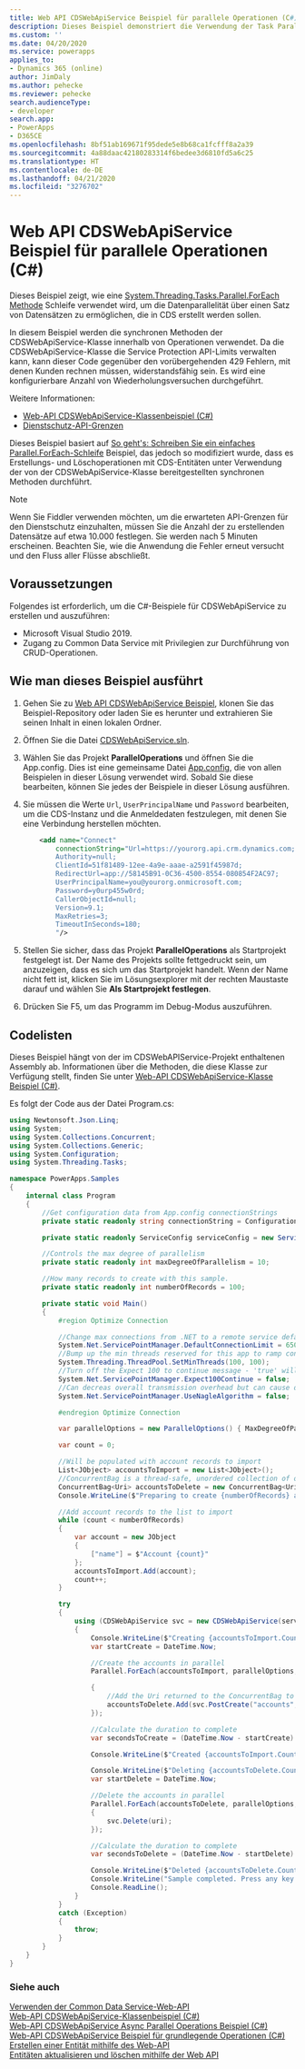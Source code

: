 ```yaml
---
title: Web API CDSWebApiService Beispiel für parallele Operationen (C#) (Common Data Service)| Microsoft Docs
description: Dieses Beispiel demonstriert die Verwendung der Task Parallel Library (TPL) mit synchronen Anforderungen.
ms.custom: ''
ms.date: 04/20/2020
ms.service: powerapps
applies_to:
- Dynamics 365 (online)
author: JimDaly
ms.author: pehecke
ms.reviewer: pehecke
search.audienceType:
- developer
search.app:
- PowerApps
- D365CE
ms.openlocfilehash: 8bf51ab169671f95dede5e8b68ca1fcfff8a2a39
ms.sourcegitcommit: 4a88daac42180283314f6bedee3d6810fd5a6c25
ms.translationtype: HT
ms.contentlocale: de-DE
ms.lasthandoff: 04/21/2020
ms.locfileid: "3276702"
---
```

# <a name="web-api-cdswebapiservice-parallel-operations-sample-c"></a>Web API CDSWebApiService Beispiel für parallele Operationen (C#)

Dieses Beispiel zeigt, wie eine [System.Threading.Tasks.Parallel.ForEach Methode](/dotnet/api/system.threading.tasks.parallel.foreach) Schleife verwendet wird, um die Datenparallelität über einen Satz von Datensätzen zu ermöglichen, die in CDS erstellt werden sollen.

In diesem Beispiel werden die synchronen Methoden der CDSWebApiService-Klasse innerhalb von Operationen verwendet. Da die CDSWebApiService-Klasse die Service Protection API-Limits verwalten kann, kann dieser Code gegenüber den vorübergehenden 429 Fehlern, mit denen Kunden rechnen müssen, widerstandsfähig sein. Es wird eine konfigurierbare Anzahl von Wiederholungsversuchen durchgeführt. 

Weitere Informationen:

- [Web-API CDSWebApiService-Klassenbeispiel (C#)](cdswebapiservice.md)
- [Dienstschutz-API-Grenzen](../../api-limits.md)

Dieses Beispiel basiert auf [So geht's: Schreiben Sie ein einfaches Parallel.ForEach-Schleife](/dotnet/standard/parallel-programming/how-to-write-a-simple-parallel-foreach-loop) Beispiel, das jedoch so modifiziert wurde, dass es Erstellungs- und Löschoperationen mit CDS-Entitäten unter Verwendung der von der CDSWebApiService-Klasse bereitgestellten synchronen Methoden durchführt.

> [!NOTE]
> Wenn Sie Fiddler verwenden möchten, um die erwarteten API-Grenzen für den Dienstschutz einzuhalten, müssen Sie die Anzahl der zu erstellenden Datensätze auf etwa 10.000 festlegen. Sie werden nach 5 Minuten erscheinen. Beachten Sie, wie die Anwendung die Fehler erneut versucht und den Fluss aller Flüsse abschließt.

## <a name="prerequisites"></a>Voraussetzungen

Folgendes ist erforderlich, um die C#-Beispiele für CDSWebApiService zu erstellen und auszuführen:

- Microsoft Visual Studio 2019. 
- Zugang zu Common Data Service mit Privilegien zur Durchführung von CRUD-Operationen.
  
<a name="bkmk_runSample"></a>
  
## <a name="how-to-run-this-sample"></a>Wie man dieses Beispiel ausführt

1. Gehen Sie zu [Web API CDSWebApiService Beispiel](https://github.com/microsoft/PowerApps-Samples/tree/master/cds/webapi/C%23/CDSWebApiService), klonen Sie das Beispiel-Repository oder laden Sie es herunter und extrahieren Sie seinen Inhalt in einen lokalen Ordner.

1. Öffnen Sie die Datei [CDSWebApiService.sln](https://github.com/microsoft/PowerApps-Samples/blob/master/cds/webapi/C%23/CDSWebApiService/CDSWebApiService.sln).

1. Wählen Sie das Projekt **ParallelOperations** und öffnen Sie die App.config. Dies ist eine gemeinsame Datei [App.config](https://github.com/microsoft/PowerApps-Samples/blob/master/cds/webapi/C%23/CDSWebApiService/App.config), die von allen Beispielen in dieser Lösung verwendet wird. Sobald Sie diese bearbeiten, können Sie jedes der Beispiele in dieser Lösung ausführen.

1. Sie müssen die Werte `Url`, `UserPrincipalName` und `Password` bearbeiten, um die CDS-Instanz und die Anmeldedaten festzulegen, mit denen Sie eine Verbindung herstellen möchten.

    ```xml
        <add name="Connect"
            connectionString="Url=https://yourorg.api.crm.dynamics.com;
            Authority=null;
            ClientId=51f81489-12ee-4a9e-aaae-a2591f45987d;
            RedirectUrl=app://58145B91-0C36-4500-8554-080854F2AC97;
            UserPrincipalName=you@yourorg.onmicrosoft.com;
            Password=y0urp455w0rd;
            CallerObjectId=null;
            Version=9.1;
            MaxRetries=3;
            TimeoutInSeconds=180;
            "/>
    ```

1. Stellen Sie sicher, dass das Projekt **ParallelOperations** als Startprojekt festgelegt ist. Der Name des Projekts sollte fettgedruckt sein, um anzuzeigen, dass es sich um das Startprojekt handelt. Wenn der Name nicht fett ist, klicken Sie im Lösungsexplorer mit der rechten Maustaste darauf und wählen Sie **Als Startprojekt festlegen**.

1. Drücken Sie F5, um das Programm im Debug-Modus auszuführen.

## <a name="code-listing"></a>Codelisten

Dieses Beispiel hängt von der im CDSWebAPIService-Projekt enthaltenen Assembly ab. Informationen über die Methoden, die diese Klasse zur Verfügung stellt, finden Sie unter [Web-API CDSWebApiService-Klasse Beispiel (C#)](cdswebapiservice.md).

Es folgt der Code aus der Datei Program.cs:

```csharp
using Newtonsoft.Json.Linq;
using System;
using System.Collections.Concurrent;
using System.Collections.Generic;
using System.Configuration;
using System.Threading.Tasks;

namespace PowerApps.Samples
{
    internal class Program
    {
        //Get configuration data from App.config connectionStrings
        private static readonly string connectionString = ConfigurationManager.ConnectionStrings["Connect"].ConnectionString;

        private static readonly ServiceConfig serviceConfig = new ServiceConfig(connectionString);

        //Controls the max degree of parallelism
        private static readonly int maxDegreeOfParallelism = 10;

        //How many records to create with this sample.
        private static readonly int numberOfRecords = 100;

        private static void Main()
        {
            #region Optimize Connection

            //Change max connections from .NET to a remote service default: 2
            System.Net.ServicePointManager.DefaultConnectionLimit = 65000;
            //Bump up the min threads reserved for this app to ramp connections faster - minWorkerThreads defaults to 4, minIOCP defaults to 4
            System.Threading.ThreadPool.SetMinThreads(100, 100);
            //Turn off the Expect 100 to continue message - 'true' will cause the caller to wait until it round-trip confirms a connection to the server
            System.Net.ServicePointManager.Expect100Continue = false;
            //Can decreas overall transmission overhead but can cause delay in data packet arrival
            System.Net.ServicePointManager.UseNagleAlgorithm = false;

            #endregion Optimize Connection

            var parallelOptions = new ParallelOptions() { MaxDegreeOfParallelism = maxDegreeOfParallelism };

            var count = 0;

            //Will be populated with account records to import
            List<JObject> accountsToImport = new List<JObject>();
            //ConcurrentBag is a thread-safe, unordered collection of objects.
            ConcurrentBag<Uri> accountsToDelete = new ConcurrentBag<Uri>();
            Console.WriteLine($"Preparing to create {numberOfRecords} acccount records using Web API.");

            //Add account records to the list to import
            while (count < numberOfRecords)
            {
                var account = new JObject
                {
                    ["name"] = $"Account {count}"
                };
                accountsToImport.Add(account);
                count++;
            }

            try
            {
                using (CDSWebApiService svc = new CDSWebApiService(serviceConfig))
                {
                    Console.WriteLine($"Creating {accountsToImport.Count} accounts");
                    var startCreate = DateTime.Now;

                    //Create the accounts in parallel
                    Parallel.ForEach(accountsToImport, parallelOptions, (account) =>

                    {
                        //Add the Uri returned to the ConcurrentBag to delete later
                        accountsToDelete.Add(svc.PostCreate("accounts", account));
                    });

                    //Calculate the duration to complete
                    var secondsToCreate = (DateTime.Now - startCreate).TotalSeconds;

                    Console.WriteLine($"Created {accountsToImport.Count} accounts in  {Math.Round(secondsToCreate)} seconds.");

                    Console.WriteLine($"Deleting {accountsToDelete.Count} accounts");
                    var startDelete = DateTime.Now;

                    //Delete the accounts in parallel
                    Parallel.ForEach(accountsToDelete, parallelOptions, (uri) =>
                    {
                        svc.Delete(uri);
                    });

                    //Calculate the duration to complete
                    var secondsToDelete = (DateTime.Now - startDelete).TotalSeconds;

                    Console.WriteLine($"Deleted {accountsToDelete.Count} accounts in {Math.Round(secondsToDelete)} seconds.");
                    Console.WriteLine("Sample completed. Press any key to exit.");
                    Console.ReadLine();
                }
            }
            catch (Exception)
            {
                throw;
            }
        }
    }
}
```

### <a name="see-also"></a>Siehe auch

[Verwenden der Common Data Service-Web-API](../overview.md)<br />
[Web-API CDSWebApiService-Klassenbeispiel (C#)](cdswebapiservice.md)<br />
[Web-API CDSWebApiService Async Parallel Operations Beispiel (C#)](cdswebapiservice-async-parallel-operations.md)<br />
[Web-API CDSWebApiService Beispiel für grundlegende Operationen (C#)](cdswebapiservice-basic-operations.md)<br />
[Erstellen einer Entität mithilfe des Web-API](../create-entity-web-api.md)<br />
[Entitäten aktualisieren und löschen mithilfe der Web API](../update-delete-entities-using-web-api.md)